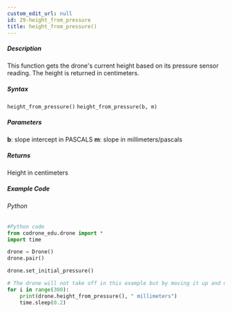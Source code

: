 ```yaml
---
custom_edit_url: null
id: 29-height_from_pressure
title: height_from_pressure()
---
```


##### Description

This function gets the drone's current height based on its pressure sensor reading. The height is returned in centimeters.

##### Syntax
```height_from_pressure()```
```height_from_pressure(b, m)```

##### Parameters

**b**: slope intercept in PASCALS
**m**: slope in millimeters/pascals

##### Returns

Height in centimeters

##### Example Code
###### Python
```python
#Python code
from codrone_edu.drone import *
import time

drone = Drone()
drone.pair()

drone.set_initial_pressure()

# The drone will not take off in this example but by moving it up and down manually the resulting height will print
for i in range(300):
    print(drone.height_from_pressure(), " millimeters")
    time.sleep(0.2)
```